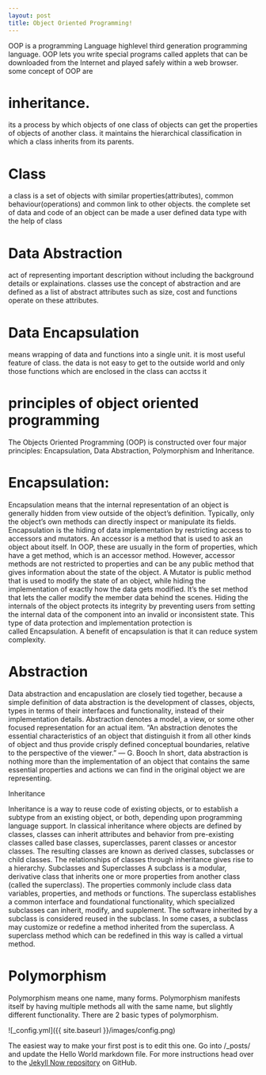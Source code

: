 ```yaml
---
layout: post
title: Object Oriented Programming!
---
```

<p>
OOP is a programming Language highlevel third generation programming language. OOP lets you write special programs called applets that can be downloaded from the Internet and played safely within a web browser. some concept of OOP are
<H1>inheritance.</H1>
<p>
its a process by which objects of one class of objects can get the properties of objects of another class. it maintains the hierarchical classification in which a class inherits from its parents.</p>

<H1>Class</H1>
<p>a class is a set of objects with similar properties(attributes), common behaviour(operations) and common link to other objects.  the complete set of data and code of an object can be made a user defined data type with the help of class</p>

<H1>Data Abstraction</H1>
<p>act of representing important description without including the background details or explainations.
classes use the concept of abstraction and are defined as a list of abstract attributes such as size, cost and functions operate on these attributes.</P>

<H1>Data Encapsulation</H1>
<p>means wrapping of data and functions into a single unit. it is most useful feature of class. the data is not easy to get to the outside world and only those functions which are enclosed in the class can acctss it</p>

</p>
<h1>principles of object oriented programming</h1>
<p>
The Objects Oriented Programming (OOP) is constructed over four major principles:
Encapsulation, Data Abstraction, Polymorphism and Inheritance.</p>

<H1>Encapsulation:</H1>
<p>Encapsulation means that the internal representation of an object is generally hidden from view outside of the object’s definition. Typically, only the object’s own methods can directly inspect or manipulate its fields.
Encapsulation is the hiding of data implementation by restricting access to accessors and mutators.
An accessor is a method that is used to ask an object about itself. In OOP, these are usually in the form of properties, which have a get method, which is an accessor method. However, accessor methods are not restricted to properties and can be any public method that gives information about the state of the object.
A Mutator is public method that is used to modify the state of an object, while hiding the implementation of exactly how the data gets modified. It’s the set method that lets the caller modify the member data behind the scenes.
Hiding the internals of the object protects its integrity by preventing users from setting the internal data of the component into an invalid or inconsistent state. This type of data protection and implementation protection is called Encapsulation.
A benefit of encapsulation is that it can reduce system complexity.</p>

<H1>Abstraction</H1>
<p>Data abstraction and encapuslation are closely tied together, because a simple definition of data abstraction is the development of classes, objects, types in terms of their interfaces and functionality, instead of their implementation details. Abstraction denotes a model, a view, or some other focused representation for an actual item.
“An abstraction denotes the essential characteristics of an object that distinguish it from all other kinds of object and thus provide crisply defined conceptual boundaries, relative to the perspective of the viewer.” — G. Booch
In short, data abstraction is nothing more than the implementation of an object that contains the same essential properties and actions we can find in the original object we are representing.</p>

<H>Inheritance</H1>
<p>Inheritance is a way to reuse code of existing objects, or to establish a subtype from an existing object, or both, depending upon programming language support. In classical inheritance where objects are defined by classes, classes can inherit attributes and behavior from pre-existing classes called base classes, superclasses, parent classes or ancestor classes. The resulting classes are known as derived classes, subclasses or child classes. The relationships of classes through inheritance gives rise to a hierarchy.
Subclasses and Superclasses
A subclass is a modular, derivative class that inherits one or more properties from another class (called the superclass). The properties commonly include class data variables, properties, and methods or functions. The superclass establishes a common interface and foundational functionality, which specialized subclasses can inherit, modify, and supplement. The software inherited by a subclass is considered reused in the subclass.
In some cases, a subclass may customize or redefine a method inherited from the superclass. A superclass method which can be redefined in this way is called a virtual method.</P>

<h1>Polymorphism</h1>
<p>Polymorphism means one name, many forms. Polymorphism manifests itself by having multiple methods all with the same name, but slightly different functionality.
There are 2 basic types of polymorphism.</p>
   </p>

![_config.yml]({{ site.baseurl }}/images/config.png)

The easiest way to make your first post is to edit this one. Go into /_posts/ and update the Hello World markdown file. For more instructions head over to the [Jekyll Now repository](https://github.com/barryclark/jekyll-now) on GitHub.
